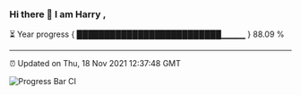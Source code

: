 ### Hi there 👋 I am Harry , 

⏳ Year progress { ██████████████████████████▁▁▁▁ } 88.09 %

---

⏰ Updated on Thu, 18 Nov 2021 12:37:48 GMT

![Progress Bar CI](https://github.com/duykhang68/duykhang68/workflows/Progress%20Bar%20CI/badge.svg)
